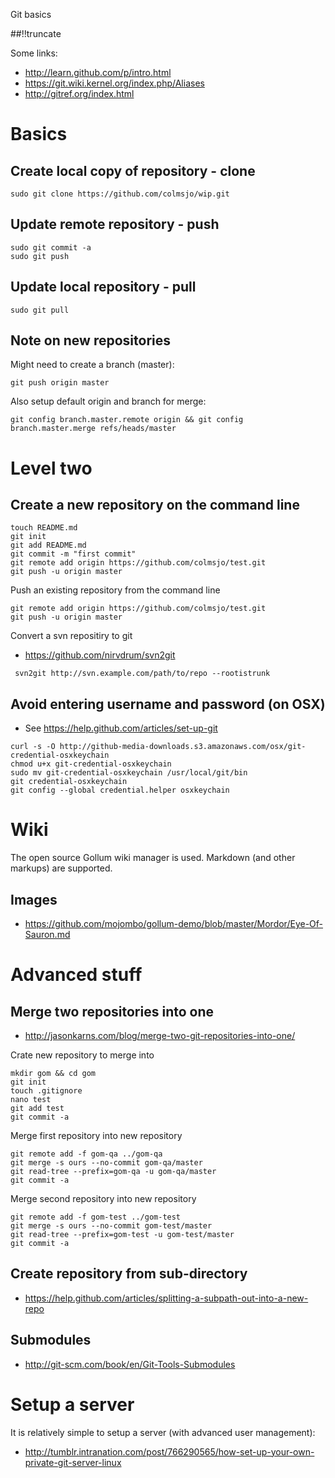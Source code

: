 Git basics

[meta:author]: <> (Jonas Colmsjo)
[meta:title]: <> (Git related stuff)
[meta:date]: <> (2012-08-10)
[meta:nested:key]: <> (Metadata value)

##!!truncate


Some links:
* http://learn.github.com/p/intro.html
* https://git.wiki.kernel.org/index.php/Aliases
* http://gitref.org/index.html

# Basics

## Create local copy of repository - clone

``` 
sudo git clone https://github.com/colmsjo/wip.git
```

## Update remote repository - push

```
sudo git commit -a
sudo git push
```

## Update local repository - pull

```
sudo git pull
```

## Note on new repositories

Might need to create a branch (master):
```
git push origin master
```

Also setup default origin and branch for merge:
```
git config branch.master.remote origin && git config branch.master.merge refs/heads/master
```

# Level two

## Create a new repository on the command line

```
touch README.md
git init
git add README.md
git commit -m "first commit"
git remote add origin https://github.com/colmsjo/test.git
git push -u origin master
```

Push an existing repository from the command line
```
git remote add origin https://github.com/colmsjo/test.git
git push -u origin master
```

Convert a svn repositiry to git

* https://github.com/nirvdrum/svn2git

```
 svn2git http://svn.example.com/path/to/repo --rootistrunk
```

## Avoid entering username and password (on OSX)

* See https://help.github.com/articles/set-up-git

```
curl -s -O http://github-media-downloads.s3.amazonaws.com/osx/git-credential-osxkeychain
chmod u+x git-credential-osxkeychain
sudo mv git-credential-osxkeychain /usr/local/git/bin
git credential-osxkeychain
git config --global credential.helper osxkeychain
```


# Wiki

The open source Gollum wiki manager is used. Markdown (and other markups) are supported.

## Images
* https://github.com/mojombo/gollum-demo/blob/master/Mordor/Eye-Of-Sauron.md


# Advanced stuff

## Merge two repositories into one

* http://jasonkarns.com/blog/merge-two-git-repositories-into-one/

Crate new repository to merge into
```
mkdir gom && cd gom
git init
touch .gitignore
nano test
git add test 
git commit -a
```

Merge first repository into new repository
```
git remote add -f gom-qa ../gom-qa
git merge -s ours --no-commit gom-qa/master
git read-tree --prefix=gom-qa -u gom-qa/master
git commit -a
```

Merge second repository into new repository
```
git remote add -f gom-test ../gom-test
git merge -s ours --no-commit gom-test/master
git read-tree --prefix=gom-test -u gom-test/master
git commit -a
```

## Create repository from sub-directory

* https://help.github.com/articles/splitting-a-subpath-out-into-a-new-repo

## Submodules

* http://git-scm.com/book/en/Git-Tools-Submodules


# Setup a server

It is relatively simple to setup a server (with advanced user management):

 * http://tumblr.intranation.com/post/766290565/how-set-up-your-own-private-git-server-linux

